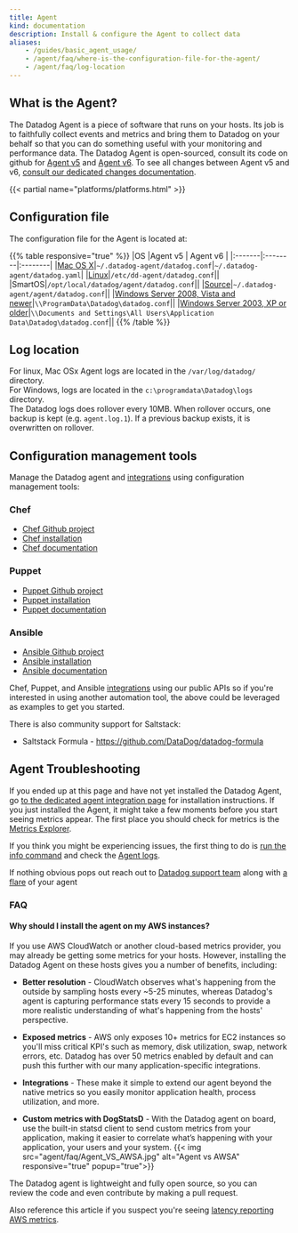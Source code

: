 ```yaml
---
title: Agent
kind: documentation
description: Install & configure the Agent to collect data
aliases:
    - /guides/basic_agent_usage/
    - /agent/faq/where-is-the-configuration-file-for-the-agent/
    - /agent/faq/log-location
---
```


## What is the Agent?

The Datadog Agent is a piece of software that runs on your hosts. Its job is to faithfully collect events and metrics and bring them to Datadog on
your behalf so that you can do something useful with your monitoring and performance data. The Datadog Agent is open-sourced, consult its code on github for [Agent v5](https://github.com/DataDog/dd-agent) and [Agent v6](https://github.com/DataDog/datadog-agent). To see all changes between Agent v5 and v6, [consult our dedicated changes documentation](https://github.com/DataDog/datadog-agent/blob/master/docs/agent/changes.md).

{{< partial name="platforms/platforms.html" >}}

## Configuration file

The configuration file for the Agent is located at:

{{% table responsive="true" %}}
|OS |Agent v5 | Agent v6 |
|:-------|:--------|:--------|
|[Mac OS X](/agent/basic_agent_usage/osx)|`~/.datadog-agent/datadog.conf`|`~/.datadog-agent/datadog.yaml`|
|[Linux](/agent/basic_agent_usage/ubuntu)|`/etc/dd-agent/datadog.conf`||
|SmartOS|`/opt/local/datadog/agent/datadog.conf`||
|[Source](/agent/basic_agent_usage/source)|`~/.datadog-agent/agent/datadog.conf`||
|[Windows Server 2008, Vista and newer](/agent/basic_agent_usage/windows)|`\\ProgramData\Datadog\datadog.conf`||
|[Windows Server 2003, XP or older](/agent/basic_agent_usage/windows)|`\\Documents and Settings\All Users\Application Data\Datadog\datadog.conf`||
{{% /table %}}

## Log location

For linux, Mac OSx Agent logs are located in the `/var/log/datadog/` directory.  
For Windows, logs are located in  the `c:\programdata\Datadog\logs` directory.  
The Datadog logs does rollover every 10MB. When rollover occurs, one backup is kept (e.g. `agent.log.1`). If a previous backup exists, it is overwritten on rollover.

## Configuration management tools

Manage the Datadog agent and [integrations](/integrations) using configuration management tools:

### Chef
* [Chef Github project](https://github.com/DataDog/chef-datadog)
* [Chef installation](https://app.datadoghq.com/account/settings#integrations/chef)
* [Chef documentation](/integrations/chef)

### Puppet
* [Puppet Github project](https://github.com/DataDog/puppet-datadog-agent)
* [Puppet installation](https://app.datadoghq.com/account/settings#integrations/puppet)
* [Puppet documentation](/integrations/puppet)

### Ansible
* [Ansible Github project](https://github.com/DataDog/ansible-datadog)
* [Ansible installation](https://app.datadoghq.com/account/settings#agent/ansible)
* [Ansible documentation](/integrations/ansible/)

Chef, Puppet, and Ansible [integrations](/integrations) using our public APIs so if you're interested in using another automation tool, the above could be leveraged as examples to get you started.

There is also community support for Saltstack:

* Saltstack Formula - https://github.com/DataDog/datadog-formula

## Agent Troubleshooting

If you ended up at this page and have not yet installed the Datadog Agent, go [to the dedicated agent integration page](https://app.datadoghq.com/account/settings#agent) for installation instructions. If you just installed the Agent, it might take a few moments before you start seeing metrics appear. The first place you should check for metrics is the [Metrics Explorer](https://app.datadoghq.com/metric/explorer).

If you think you might be experiencing issues, the first thing to do is [run the info command](/agent/faq/agent-status-and-information) and check the [Agent logs](/agent/#log-locations).

If nothing obvious pops out reach out to [Datadog support team](/help) along with [a flare](/agent/faq/send-logs-and-configs-to-datadog-via-flare-command) of your agent

### FAQ 

####  Why should I install the agent on my AWS instances?

If you use AWS CloudWatch or another cloud-based metrics provider, you may already be getting some metrics for your hosts. However, installing the Datadog Agent on these hosts gives you a number of benefits, including:

* **Better resolution** - CloudWatch observes what's happening from the outside by sampling hosts every ~5-25 minutes, whereas Datadog's agent is capturing performance stats every 15 seconds to provide a more realistic understanding of what's happening from the hosts' perspective.

* **Exposed metrics** - AWS only exposes 10+ metrics for EC2 instances so you'll miss critical KPI's such as memory, disk utilization, swap, network errors, etc. Datadog has over 50 metrics enabled by default and can push this further with our many application-specific integrations.

* **Integrations** - These make it simple to extend our agent beyond the native metrics so you easily monitor application health, process utilization, and more.

* **Custom metrics with DogStatsD** - With the Datadog agent on board, use the built-in statsd client to send custom metrics from your application, making it easier to correlate what’s happening with your application, your users and your system.
{{< img src="agent/faq/Agent_VS_AWSA.jpg" alt="Agent vs AWSA" responsive="true" popup="true">}}

The Datadog agent is lightweight and fully open source, so you can review the code and even contribute by making a pull request.

Also reference this article if you suspect you're seeing [latency reporting AWS metrics](/integrations/faq/are-my-aws-cloudwatch-metrics-delayed).
